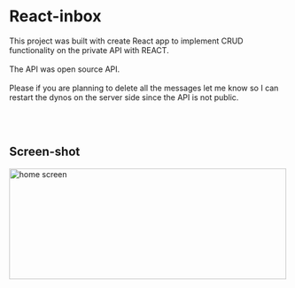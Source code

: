 # React-inbox
This project was built with create React app to implement CRUD functionality on the private API with REACT. <br></br>
The API was open source API. <br></br>
Please if you are planning to delete all the messages let me know so I can restart the dynos on the server side since the API is not public. 

<br></br>
## Screen-shot
<img src="https://media.giphy.com/media/TiU3EKgy5lsLr2cGXQ/giphy.gif" alt="home screen" style= "margin:auto" width="500px" height="200px"></img>
